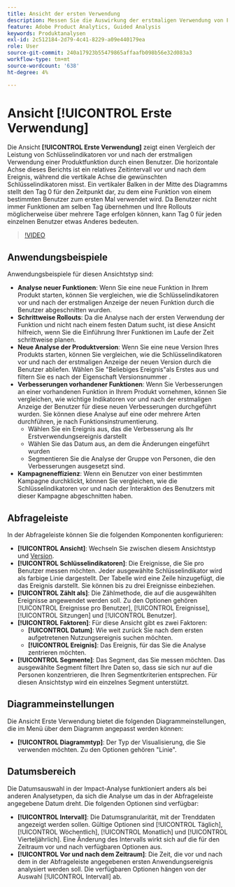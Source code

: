 ```yaml
---
title: Ansicht der ersten Verwendung
description: Messen Sie die Auswirkung der erstmaligen Verwendung von Funktionen auf Schlüsselindikatoren.
feature: Adobe Product Analytics, Guided Analysis
keywords: Produktanalysen
exl-id: 2c512184-2d79-4c41-8229-a09e440179ea
role: User
source-git-commit: 240a17923b55479865affaafb098b56e32d083a3
workflow-type: tm+mt
source-wordcount: '638'
ht-degree: 4%

---
```


# Ansicht [!UICONTROL Erste Verwendung]

Die Ansicht **[!UICONTROL Erste Verwendung]** zeigt einen Vergleich der Leistung von Schlüsselindikatoren vor und nach der erstmaligen Verwendung einer Produktfunktion durch einen Benutzer. Die horizontale Achse dieses Berichts ist ein relatives Zeitintervall vor und nach dem Ereignis, während die vertikale Achse die gewünschten Schlüsselindikatoren misst. Ein vertikaler Balken in der Mitte des Diagramms stellt den Tag 0 für den Zeitpunkt dar, zu dem eine Funktion von einem bestimmten Benutzer zum ersten Mal verwendet wird. Da Benutzer nicht immer Funktionen am selben Tag übernehmen und Ihre Rollouts möglicherweise über mehrere Tage erfolgen können, kann Tag 0 für jeden einzelnen Benutzer etwas Anderes bedeuten.

>[!VIDEO](https://video.tv.adobe.com/v/3421661/?learn=on)

## Anwendungsbeispiele

Anwendungsbeispiele für diesen Ansichtstyp sind:

* **Analyse neuer Funktionen**: Wenn Sie eine neue Funktion in Ihrem Produkt starten, können Sie vergleichen, wie die Schlüsselindikatoren vor und nach der erstmaligen Anzeige der neuen Funktion durch die Benutzer abgeschnitten wurden.
* **Schrittweise Rollouts**: Da die Analyse nach der ersten Verwendung der Funktion und nicht nach einem festen Datum sucht, ist diese Ansicht hilfreich, wenn Sie die Einführung Ihrer Funktionen im Laufe der Zeit schrittweise planen.
* **Neue Analyse der Produktversion**: Wenn Sie eine neue Version Ihres Produkts starten, können Sie vergleichen, wie die Schlüsselindikatoren vor und nach der erstmaligen Anzeige der neuen Version durch die Benutzer abliefen. Wählen Sie &quot;Beliebiges Ereignis&quot;als Erstes aus und filtern Sie es nach der Eigenschaft Versionsnummer .
* **Verbesserungen vorhandener Funktionen**: Wenn Sie Verbesserungen an einer vorhandenen Funktion in Ihrem Produkt vornehmen, können Sie vergleichen, wie wichtige Indikatoren vor und nach der erstmaligen Anzeige der Benutzer für diese neuen Verbesserungen durchgeführt wurden. Sie können diese Analyse auf eine oder mehrere Arten durchführen, je nach Funktionsinstrumentierung.
   * Wählen Sie ein Ereignis aus, das die Verbesserung als Ihr Erstverwendungsereignis darstellt
   * Wählen Sie das Datum aus, an dem die Änderungen eingeführt wurden
   * Segmentieren Sie die Analyse der Gruppe von Personen, die den Verbesserungen ausgesetzt sind.
* **Kampagneneffizienz**: Wenn ein Benutzer von einer bestimmten Kampagne durchklickt, können Sie vergleichen, wie die Schlüsselindikatoren vor und nach der Interaktion des Benutzers mit dieser Kampagne abgeschnitten haben.

## Abfrageleiste

In der Abfrageleiste können Sie die folgenden Komponenten konfigurieren:

* **[!UICONTROL Ansicht]**: Wechseln Sie zwischen diesem Ansichtstyp und [Version](release.md).
* **[!UICONTROL Schlüsselindikatoren]**: Die Ereignisse, die Sie pro Benutzer messen möchten. Jeder ausgewählte Schlüsselindikator wird als farbige Linie dargestellt. Der Tabelle wird eine Zeile hinzugefügt, die das Ereignis darstellt. Sie können bis zu drei Ereignisse einbeziehen.
* **[!UICONTROL Zählt als]**: Die Zählmethode, die auf die ausgewählten Ereignisse angewendet werden soll. Zu den Optionen gehören [!UICONTROL Ereignisse pro Benutzer], [!UICONTROL Ereignisse], [!UICONTROL Sitzungen] und [!UICONTROL Benutzer].
* **[!UICONTROL Faktoren]**: Für diese Ansicht gibt es zwei Faktoren:
   * **[!UICONTROL Datum]**: Wie weit zurück Sie nach dem ersten aufgetretenen Nutzungsereignis suchen möchten.
   * **[!UICONTROL Ereignis]**: Das Ereignis, für das Sie die Analyse zentrieren möchten.
* **[!UICONTROL Segmente]**: Das Segment, das Sie messen möchten. Das ausgewählte Segment filtert Ihre Daten so, dass sie sich nur auf die Personen konzentrieren, die Ihren Segmentkriterien entsprechen. Für diesen Ansichtstyp wird ein einzelnes Segment unterstützt.

## Diagrammeinstellungen

Die Ansicht Erste Verwendung bietet die folgenden Diagrammeinstellungen, die im Menü über dem Diagramm angepasst werden können:

* **[!UICONTROL Diagrammtyp]**: Der Typ der Visualisierung, die Sie verwenden möchten. Zu den Optionen gehören &quot;Linie&quot;.

## Datumsbereich

Die Datumsauswahl in der Impact-Analyse funktioniert anders als bei anderen Analysetypen, da sich die Analyse um das in der Abfrageleiste angegebene Datum dreht. Die folgenden Optionen sind verfügbar:

* **[!UICONTROL Intervall]**: Die Datumsgranularität, mit der Trenddaten angezeigt werden sollen. Gültige Optionen sind [!UICONTROL Täglich], [!UICONTROL Wöchentlich], [!UICONTROL Monatlich] und [!UICONTROL Vierteljährlich]. Eine Änderung des Intervalls wirkt sich auf die für den Zeitraum vor und nach verfügbaren Optionen aus.
* **[!UICONTROL Vor und nach dem Zeitraum]**: Die Zeit, die vor und nach dem in der Abfrageleiste angegebenen ersten Anwendungsereignis analysiert werden soll. Die verfügbaren Optionen hängen von der Auswahl [!UICONTROL Intervall] ab.
